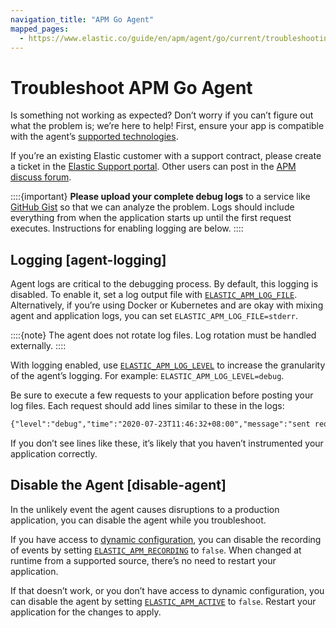 ```yaml
---
navigation_title: "APM Go Agent"
mapped_pages:
  - https://www.elastic.co/guide/en/apm/agent/go/current/troubleshooting.html
---
```


# Troubleshoot APM Go Agent

Is something not working as expected? Don’t worry if you can’t figure out what the problem is; we’re here to help! First, ensure your app is compatible with the agent’s [supported technologies](apm-agent-go://docs/reference/ingestion-tools/apm-agent-go/supported-technologies.md).

If you’re an existing Elastic customer with a support contract, please create a ticket in the [Elastic Support portal](https://support.elastic.co/customers/s/login/). Other users can post in the [APM discuss forum](https://discuss.elastic.co/c/apm).

::::{important}
**Please upload your complete debug logs** to a service like [GitHub Gist](https://gist.github.com) so that we can analyze the problem. Logs should include everything from when the application starts up until the first request executes. Instructions for enabling logging are below.
::::



## Logging [agent-logging]

Agent logs are critical to the debugging process. By default, this logging is disabled. To enable it, set a log output file with [`ELASTIC_APM_LOG_FILE`](apm-agent-go://docs/reference/ingestion-tools/apm-agent-go/configuration.md#config-log-file). Alternatively, if you’re using Docker or Kubernetes and are okay with mixing agent and application logs, you can set `ELASTIC_APM_LOG_FILE=stderr`.

::::{note}
The agent does not rotate log files. Log rotation must be handled externally.
::::


With logging enabled, use [`ELASTIC_APM_LOG_LEVEL`](apm-agent-go://docs/reference/ingestion-tools/apm-agent-go/configuration.md#config-log-level) to increase the granularity of the agent’s logging. For example: `ELASTIC_APM_LOG_LEVEL=debug`.

Be sure to execute a few requests to your application before posting your log files. Each request should add lines similar to these in the logs:

```txt
{"level":"debug","time":"2020-07-23T11:46:32+08:00","message":"sent request with 100 transactions, 0 spans, 0 errors, 0 metricsets"}
```

If you don’t see lines like these, it’s likely that you haven’t instrumented your application correctly.


## Disable the Agent [disable-agent]

In the unlikely event the agent causes disruptions to a production application, you can disable the agent while you troubleshoot.

If you have access to [dynamic configuration](apm-agent-go://docs/reference/ingestion-tools/apm-agent-go/configuration.md#dynamic-configuration), you can disable the recording of events by setting [`ELASTIC_APM_RECORDING`](apm-agent-go://docs/reference/ingestion-tools/apm-agent-go/configuration.md#config-recording) to `false`. When changed at runtime from a supported source, there’s no need to restart your application.

If that doesn’t work, or you don’t have access to dynamic configuration, you can disable the agent by setting [`ELASTIC_APM_ACTIVE`](apm-agent-go://docs/reference/ingestion-tools/apm-agent-go/configuration.md#config-active) to `false`. Restart your application for the changes to apply.
